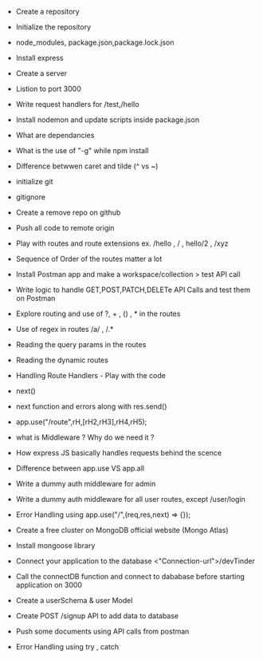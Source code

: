  - Create a repository
 - Initialize the repository
 - node_modules, package.json,package.lock.json
 - Install express
 - Create a server
 - Listion to port 3000
 - Write request handlers for /test,/hello
 - Install nodemon and update scripts inside package.json
 - What are dependancies
 - What is the use of "-g" while npm install
 - Difference betwwen caret and tilde (^ vs ~)
 
 - initialize git
 - gitignore 
 - Create a remove repo on github
 - Push all code to remote origin
 
 - Play with routes and route extensions ex. /hello , / , hello/2 , /xyz
 - Sequence of Order of the routes matter a lot 
 
- Install Postman app and make a workspace/collection > test API call

- Write logic to handle GET,POST,PATCH,DELETe API Calls and test them on Postman

- Explore routing and use of ?, + , () , * in the routes
- Use of regex in routes /a/ , /.*
- Reading the query params in the routes
- Reading the dynamic routes

-  Handling Route Handlers - Play with the code
- next()
- next function and errors along with res.send()
- app.use("/route",rH,[rH2,rH3],rH4,rH5);
- what is Middleware ? Why do we need it ?
- How express JS basically handles requests behind the scence
- Difference between app.use VS app.all
- Write a dummy auth middleware for admin
- Write a dummy auth middleware for all user routes, except /user/login
- Error Handling using app.use("/",(req,res,next) => {});

- Create a free cluster on MongoDB official website (Mongo Atlas)
- Install mongoose library 
- Connect your application to the database <"Connection-url">/devTinder
- Call the connectDB function and connect to dababase before starting application on 3000 

- Create a userSchema & user Model
- Create POST /signup API to add data to database
- Push some documents using API calls from postman
- Error Handling using try , catch